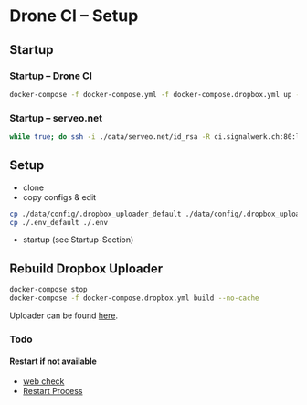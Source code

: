 # Drone CI – Setup

## Startup
### Startup – Drone CI
```sh
docker-compose -f docker-compose.yml -f docker-compose.dropbox.yml up -d

```

### Startup – serveo.net
```sh
while true; do ssh -i ./data/serveo.net/id_rsa -R ci.signalwerk.ch:80:localhost:80 serveo.net; done
```




## Setup
* clone
* copy configs & edit
```sh
cp ./data/config/.dropbox_uploader_default ./data/config/.dropbox_uploader
cp ./.env_default ./.env
```
* startup (see Startup-Section)


## Rebuild Dropbox Uploader

```sh
docker-compose stop
docker-compose -f docker-compose.dropbox.yml build --no-cache
```

Uploader can be found [here](https://github.com/andreafabrizi/Dropbox-Uploader).


### Todo
#### Restart if not available
* [web check](https://serverfault.com/questions/562524/bash-script-to-check-if-a-public-https-site-is-up)
* [Restart Process](https://www.oipapio.com/question-238641)
